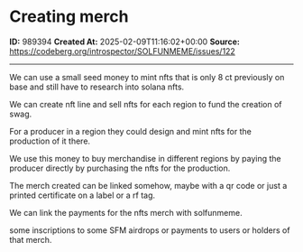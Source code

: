 # Creating merch

**ID:** 989394
**Created At:** 2025-02-09T11:16:02+00:00
**Source:** https://codeberg.org/introspector/SOLFUNMEME/issues/122

---

We can use a small seed money to mint nfts that is only 8 ct previously on base 
and still have to research into solana nfts.

We can create nft line and sell nfts for each region to fund the creation of swag.

For a producer in a region they could design and mint nfts for the production of it there.

We use this money to buy merchandise in different regions by paying the producer directly by purchasing the nfts for the production.

The merch created can be linked somehow, maybe with a qr code or just a printed certificate on a label or a rf tag.

We can link the payments for the nfts merch with solfunmeme. 

some inscriptions to some SFM airdrops or payments to users or holders of that merch.
